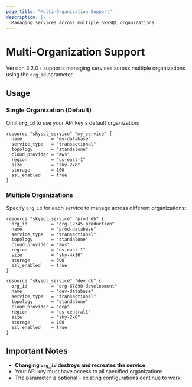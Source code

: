 ```yaml
---
page_title: "Multi-Organization Support"
description: |-
  Managing services across multiple SkySQL organizations
---
```


# Multi-Organization Support

Version 3.2.0+ supports managing services across multiple organizations using the `org_id` parameter.

## Usage

### Single Organization (Default)

Omit `org_id` to use your API key's default organization:

```hcl
resource "skysql_service" "my_service" {
  name           = "my-database"
  service_type   = "transactional"
  topology       = "standalone"
  cloud_provider = "aws"
  region         = "us-east-1"
  size           = "sky-2x8"
  storage        = 100
  ssl_enabled    = true
}
```

### Multiple Organizations

Specify `org_id` for each service to manage across different organizations:

```hcl
resource "skysql_service" "prod_db" {
  org_id         = "org-12345-production"
  name           = "prod-database"
  service_type   = "transactional"
  topology       = "standalone"
  cloud_provider = "aws"
  region         = "us-east-1"
  size           = "sky-4x16"
  storage        = 500
  ssl_enabled    = true
}

resource "skysql_service" "dev_db" {
  org_id         = "org-67890-development"
  name           = "dev-database"
  service_type   = "transactional"
  topology       = "standalone"
  cloud_provider = "gcp"
  region         = "us-central1"
  size           = "sky-2x8"
  storage        = 100
  ssl_enabled    = true
}
```

## Important Notes

- **Changing `org_id` destroys and recreates the service**
- Your API key must have access to all specified organizations
- The parameter is optional - existing configurations continue to work
